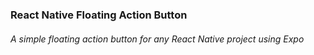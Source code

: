### React Native Floating Action Button

###### A simple floating action button for any React Native project using Expo
